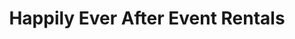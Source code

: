 ---
title: "Happily Ever After Event Rentals"
url: /lynchburg/happily-ever-after-event-rentals/
shop: storage rental
---